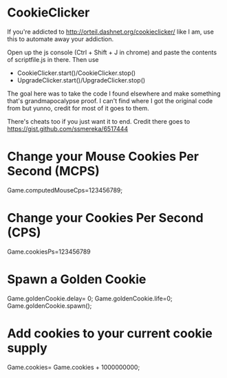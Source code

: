 # CookieClicker
If you're addicted to http://orteil.dashnet.org/cookieclicker/ like I am, use this to automate away your addiction. 

Open up the js console (Ctrl + Shift + J in chrome) and paste the contents of scriptfile.js in there. Then use 

* CookieClicker.start()/CookieClicker.stop()
* UpgradeClicker.start()/UpgradeClicker.stop()

The goal here was to take the code I found elsewhere and make something that's grandmapocalypse proof. I can't find where I got the original code from but yunno, credit for most of it goes to them. 

There's cheats too if you just want it to end. Credit there goes to https://gist.github.com/ssmereka/6517444 

# Change your Mouse Cookies Per Second (MCPS) 
Game.computedMouseCps=123456789;

# Change your Cookies Per Second (CPS) 
Game.cookiesPs=123456789

# Spawn a Golden Cookie 
Game.goldenCookie.delay= 0;
Game.goldenCookie.life=0;
Game.goldenCookie.spawn();

# Add cookies to your current cookie supply 
Game.cookies= Game.cookies + 1000000000;
